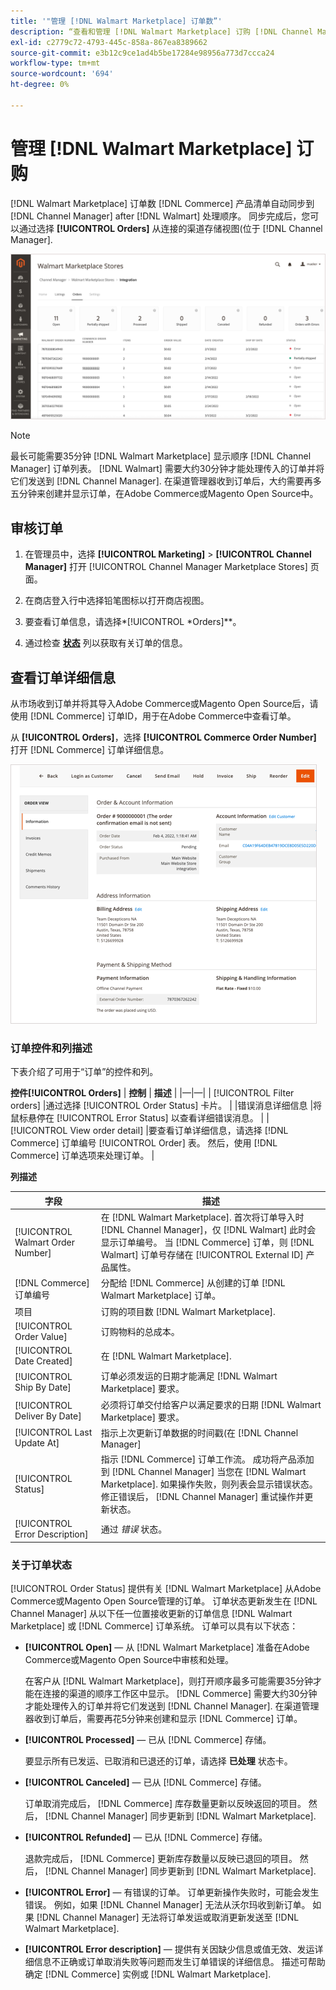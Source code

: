 ```yaml
---
title: '"管理 [!DNL Walmart Marketplace] 订单数”'
description: “查看和管理 [!DNL Walmart Marketplace] 订购 [!DNL Channel Manager] 为Adobe Commerce和Magento Open Source。”
exl-id: c2779c72-4793-445c-858a-867ea8389662
source-git-commit: e3b12c9ce1ad4b5be17284e98956a773d7ccca24
workflow-type: tm+mt
source-wordcount: '694'
ht-degree: 0%

---
```


# 管理 [!DNL Walmart Marketplace] 订购

[!DNL Walmart Marketplace] 订单数 [!DNL Commerce] 产品清单自动同步到 [!DNL Channel Manager] after [!DNL Walmart] 处理顺序。 同步完成后，您可以通过选择 **[!UICONTROL Orders]** 从连接的渠道存储视图(位于 [!DNL Channel Manager].

![要管理的渠道管理器订单视图 [!DNL Walmart Marketplace] 订购](assets/orders-dashboard-view.png)

>[!NOTE]
>
>最长可能需要35分钟 [!DNL Walmart Marketplace] 显示顺序 [!DNL Channel Manager] 订单列表。 [!DNL Walmart] 需要大约30分钟才能处理传入的订单并将它们发送到 [!DNL Channel Manager]. 在渠道管理器收到订单后，大约需要再多五分钟来创建并显示订单，在Adobe Commerce或Magento Open Source中。

## 审核订单

1. 在管理员中，选择 **[!UICONTROL Marketing]** > **[!UICONTROL Channel Manager]** 打开 [!UICONTROL Channel Manager Marketplace Stores] 页面。

1. 在商店登入行中选择铅笔图标以打开商店视图。

1. 要查看订单信息，请选择*[!UICONTROL *Orders]**。

1. 通过检查 **[状态](#about-order-status)** 列以获取有关订单的信息。

## 查看订单详细信息

从市场收到订单并将其导入Adobe Commerce或Magento Open Source后，请使用 [!DNL Commerce] 订单ID，用于在Adobe Commerce中查看订单。

从 **[!UICONTROL Orders]**，选择 **[!UICONTROL Commerce Order Number]** 打开 [!DNL Commerce] 订单详细信息。

![商务订单详细信息视图 [!DNL Walmart Marketplace] 订购](assets/order-detail-with-external-order-id.png)

### 订单控件和列描述

下表介绍了可用于“订单”的控件和列。

**控件[!UICONTROL Orders]**
| **控制**                    | **描述**                                                                                                                                               | |—|—| | [!UICONTROL Filter orders]     |通过选择 [!UICONTROL Order Status] 卡片。                                                                                        | |错误消息详细信息 |将鼠标悬停在 [!UICONTROL Error Status] 以查看详细错误消息。                                                                      | | [!UICONTROL View order detail] |要查看订单详细信息，请选择 [!DNL Commerce] 订单编号 [!UICONTROL Order] 表。 然后，使用 [!DNL Commerce] 订单选项来处理订单。 |

**列描述**

| 字段 | 描述 |
|------------------------------------|----------------------------------------------------------------------------------------------------------------------------------------------------------------------------------------------------------------------------------------------------------------------------------------------------------------------------------------------------------------------------------|
| [!UICONTROL  Walmart Order Number] | 在 [!DNL Walmart Marketplace]. 首次将订单导入时 [!DNL Channel Manager]，仅 [!DNL Walmart] 此时会显示订单编号。 当 [!DNL Commerce] 订单，则 [!DNL Walmart] 订单号存储在 [!UICONTROL External ID] 产品属性。 |
| [!DNL Commerce]  订单编号 | 分配给 [!DNL Commerce]  从创建的订单 [!DNL Walmart Marketplace] 订单。 |
| 项目 | 订购的项目数 [!DNL Walmart Marketplace]. |
| [!UICONTROL Order Value] | 订购物料的总成本。 |
| [!UICONTROL Date Created] | 在 [!DNL Walmart Marketplace]. |
| [!UICONTROL Ship By Date] | 订单必须发运的日期才能满足 [!DNL Walmart Marketplace] 要求。 |
| [!UICONTROL Deliver By Date] | 必须将订单交付给客户以满足要求的日期 [!DNL Walmart Marketplace] 要求。 |
| [!UICONTROL Last Update At] | 指示上次更新订单数据的时间戳(在 [!DNL Channel Manager] |
| [!UICONTROL Status] | 指示 [!DNL Commerce] 订单工作流。 成功将产品添加到 [!DNL Channel Manager] 当您在 [!DNL Walmart Marketplace]. 如果操作失败，则列表会显示错误状态。 修正错误后， [!DNL Channel Manager] 重试操作并更新状态。 |
| [!UICONTROL Error Description] | 通过 *错误* 状态。 |

### 关于订单状态


[!UICONTROL Order Status] 提供有关 [!DNL Walmart Marketplace] 从Adobe Commerce或Magento Open Source管理的订单。 订单状态更新发生在 [!DNL Channel Manager] 从以下任一位置接收更新的订单信息 [!DNL Walmart Marketplace] 或 [!DNL Commerce] 订单系统。 订单可以具有以下状态：

* **[!UICONTROL Open]** — 从 [!DNL Walmart Marketplace] 准备在Adobe Commerce或Magento Open Source中审核和处理。

   在客户从 [!DNL Walmart Marketplace]，则打开顺序最多可能需要35分钟才能在连接的渠道的顺序工作区中显示。 [!DNL Commerce] 需要大约30分钟才能处理传入的订单并将它们发送到 [!DNL Channel Manager]. 在渠道管理器收到订单后，需要再花5分钟来创建和显示 [!DNL Commerce] 订单。

* **[!UICONTROL Processed]** — 已从 [!DNL Commerce] 存储。

   要显示所有已发运、已取消和已退还的订单，请选择 **已处理** 状态卡。

* **[!UICONTROL Canceled]** — 已从 [!DNL Commerce] 存储。

   订单取消完成后， [!DNL Commerce] 库存数量更新以反映返回的项目。 然后， [!DNL Channel Manager] 同步更新到 [!DNL Walmart Marketplace].

* **[!UICONTROL Refunded]** — 已从 [!DNL Commerce] 存储。

   退款完成后， [!DNL Commerce] 更新库存数量以反映已退回的项目。 然后， [!DNL Channel Manager] 同步更新到 [!DNL Walmart Marketplace].

* **[!UICONTROL Error]** — 有错误的订单。 订单更新操作失败时，可能会发生错误。 例如，如果 [!DNL Channel Manager] 无法从沃尔玛收到新订单。 如果 [!DNL Channel Manager] 无法将订单发运或取消更新发送至 [!DNL Walmart Marketplace].

* **[!UICONTROL Error description]** — 提供有关因缺少信息或值无效、发运详细信息不正确或订单取消失败等问题而发生订单错误的详细信息。 描述可帮助确定 [!DNL Commerce] 实例或 [!DNL Walmart Marketplace].
